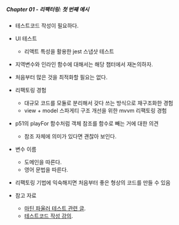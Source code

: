 ##### Chapter 01 - 리팩터링: 첫 번째 예시

- 테스트코드 작성이 필요하다.
- UI 테스트
    - 리액트 특성을 활용한 jest 스냅샷 테스트
- 지역변수와 인라인 함수에 대해서는 해당 챕터에서 재논의하자.
- 처음부터 많은 것을 최적화할 필요는 없다.
- 리팩토링 경험
    - 대규모 코드를 모듈로 분리해서 갖다 쓰는 방식으로 재구조화한 경험
    - view + model 스파게티 구조 개선을 위한 mvvm 리팩토링 경험

- p51의 playFor 함수처럼 객체 참조를 함수로 빼는 거에 대한 의견
    - 참조 자체에 의미가 있다면 괜찮아 보인다.

- 변수 이름
    - 도메인을 따른다.
    - 영어 문법을 따른다.

- 리팩토링 기법에 익숙해지면 처음부터 좋은 형상의 코드를 만들 수 있음

- 참고 자료
    - [마틴 파울러 테스트 관련 글](https://www.martinfowler.com/testing/).
    - [테스트코드 작성 강의](https://share.navercorp.com/techshare19111415/joinLectures/26494).